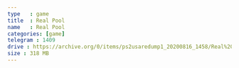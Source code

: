 ```yaml
---
type   : game
title  : Real Pool
name   : Real Pool
categories: [game]
telegram : 1409
drive : https://archive.org/0/items/ps2usaredump1_20200816_1458/Real%20Pool.7z
size : 318 MB
---
```



